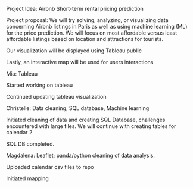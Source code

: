 Project Idea: Airbnb Short-term rental pricing prediction

Project proposal: 
We will try solving, analyzing, or visualizing data concerning Airbnb listings in Paris as well as using machine learning (ML) for the price prediction.
We will focus on most affordable versus least affordable listings based on location and attractions for tourists.

Our visualization will be displayed using Tableau public

Lastly, an interactive map will be used for users interactions

Mia: Tableau

Started working on tableau

Continued updating tableau visualization

Christelle: Data cleaning, SQL database, Machine learning

Initiated cleaning of data and creating SQL Database, challenges encountered with large files. We will continue with creating tables for calendar 2 

SQL DB completed.

Magdalena: Leaflet; panda/python cleaning of data analysis. 

Uploaded calendar csv files to repo

Initiated mapping
